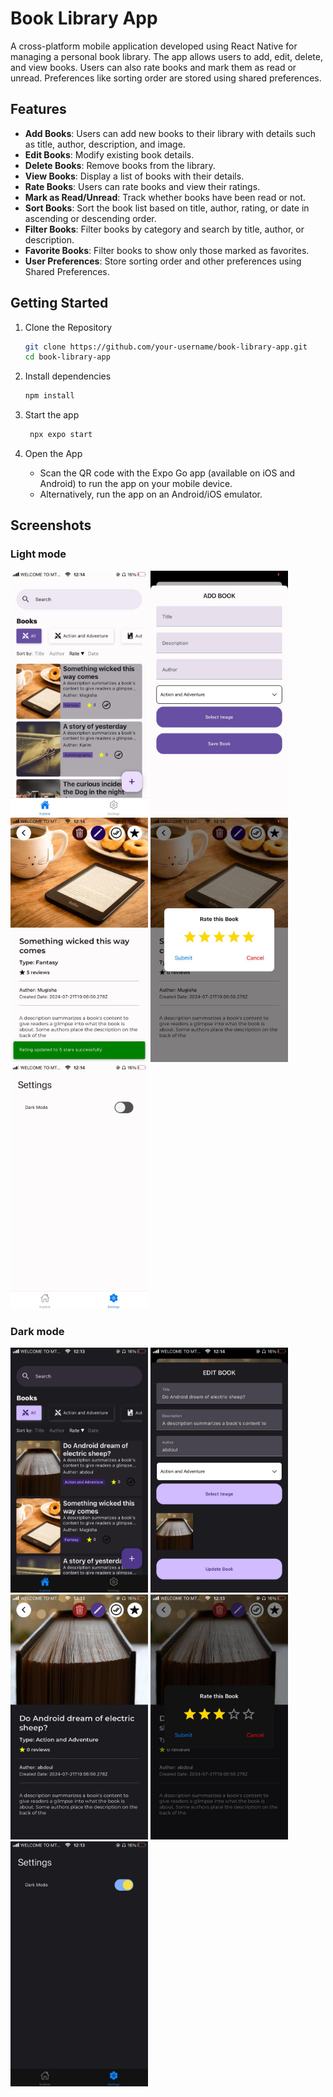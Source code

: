 # Book Library App

A cross-platform mobile application developed using React Native for managing a personal book library. The app allows users to add, edit, delete, and view books. Users can also rate books and mark them as read or unread. Preferences like sorting order are stored using shared preferences.

## Features

- **Add Books**: Users can add new books to their library with details such as title, author, description, and image.
- **Edit Books**: Modify existing book details.
- **Delete Books**: Remove books from the library.
- **View Books**: Display a list of books with their details.
- **Rate Books**: Users can rate books and view their ratings.
- **Mark as Read/Unread**: Track whether books have been read or not.
- **Sort Books**: Sort the book list based on title, author, rating, or date in ascending or descending order.
- **Filter Books**: Filter books by category and search by title, author, or description.
- **Favorite Books**: Filter books to show only those marked as favorites.
- **User Preferences**: Store sorting order and other preferences using Shared Preferences.

## Getting Started

1. Clone the Repository

   ```bash
   git clone https://github.com/your-username/book-library-app.git
   cd book-library-app
   ```

2. Install dependencies

   ```bash
   npm install
   ```

3. Start the app

   ```bash
    npx expo start
   ```

4. Open the App

   - Scan the QR code with the Expo Go app (available on iOS and Android) to run the app on your mobile device.
   - Alternatively, run the app on an Android/iOS emulator.

## Screenshots

### Light mode

<img src="./assets/images/light_home.jpeg" alt="Books List" width="220"/>
<img src="./assets/images/light_add.jpeg" alt="Books List" width="220"/>
<img src="./assets/images/light_book.jpeg" alt="Books List" width="220"/>
<img src="./assets/images/light_rate.jpeg" alt="Books List" width="220"/>
<img src="./assets/images/light_setting.jpeg" alt="Books List" width="220"/>

### Dark mode

<img src="./assets/images/dark_home.jpeg" alt="Books List" width="220"/>
<img src="./assets/images/dark_add.jpeg" alt="Books List" width="220"/>
<img src="./assets/images/dark_book.jpeg" alt="Books List" width="220"/>
<img src="./assets/images/dark_rate.jpeg" alt="Books List" width="220"/>
<img src="./assets/images/setting.jpeg" alt="Books List" width="220"/>